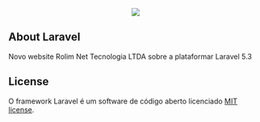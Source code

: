 <p align="center"><img src="https://laravel.com/assets/img/components/logo-laravel.svg"></p>

## About Laravel

Novo website Rolim Net Tecnologia LTDA sobre a plataformar Laravel 5.3

## License

O framework Laravel é um software de código aberto licenciado [MIT license](http://opensource.org/licenses/MIT).
